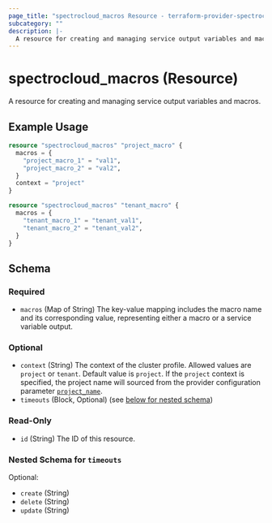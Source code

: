 ```yaml
---
page_title: "spectrocloud_macros Resource - terraform-provider-spectrocloud"
subcategory: ""
description: |-
  A resource for creating and managing service output variables and macros.
---
```


# spectrocloud_macros (Resource)

  A resource for creating and managing service output variables and macros.

## Example Usage

```terraform
resource "spectrocloud_macros" "project_macro" {
  macros = {
    "project_macro_1" = "val1",
    "project_macro_2" = "val2",
  }
  context = "project"
}

resource "spectrocloud_macros" "tenant_macro" {
  macros = {
    "tenant_macro_1" = "tenant_val1",
    "tenant_macro_2" = "tenant_val2",
  }
}
```


<!-- schema generated by tfplugindocs -->
## Schema

### Required

- `macros` (Map of String) The key-value mapping includes the macro name and its corresponding value, representing either a macro or a service variable output.

### Optional

- `context` (String) The context of the cluster profile. Allowed values are `project` or `tenant`. Default value is `project`. If  the `project` context is specified, the project name will sourced from the provider configuration parameter [`project_name`](https://registry.terraform.io/providers/spectrocloud/spectrocloud/latest/docs#schema).
- `timeouts` (Block, Optional) (see [below for nested schema](#nestedblock--timeouts))

### Read-Only

- `id` (String) The ID of this resource.

<a id="nestedblock--timeouts"></a>
### Nested Schema for `timeouts`

Optional:

- `create` (String)
- `delete` (String)
- `update` (String)